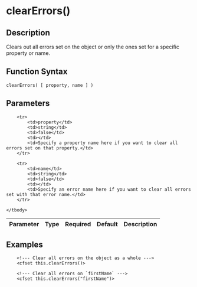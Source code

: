 # clearErrors()

## Description
Clears out all errors set on the object or only the ones set for a specific property or name.

## Function Syntax
	clearErrors( [ property, name ] )


## Parameters
<table>
	<thead>
		<tr>
			<th>Parameter</th>
			<th>Type</th>
			<th>Required</th>
			<th>Default</th>
			<th>Description</th>
		</tr>
	</thead>
	<tbody>
		
		<tr>
			<td>property</td>
			<td>string</td>
			<td>false</td>
			<td></td>
			<td>Specify a property name here if you want to clear all errors set on that property.</td>
		</tr>
		
		<tr>
			<td>name</td>
			<td>string</td>
			<td>false</td>
			<td></td>
			<td>Specify an error name here if you want to clear all errors set with that error name.</td>
		</tr>
		
	</tbody>
</table>


## Examples
	
		<!--- Clear all errors on the object as a whole --->
		<cfset this.clearErrors()>
		
		<!--- Clear all errors on `firstName` --->
		<cfset this.clearErrors("firstName")>

